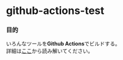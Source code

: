 # github-actions-test

### 目的
いろんなツールを**Github Actions**でビルドする。  
詳細は[ここ](./.github/workflows)から読み解いてください。
